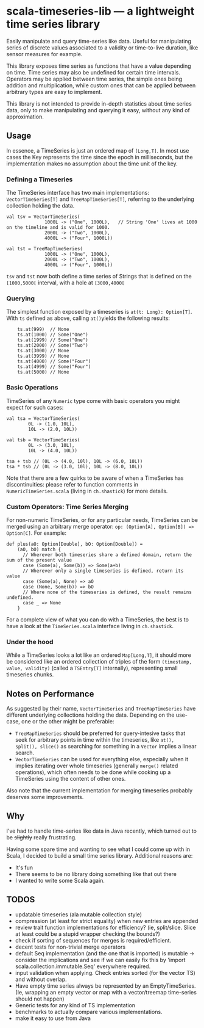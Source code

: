 # scala-timeseries-lib — a lightweight time series library

Easily manipulate and query time-series like data. Useful for manipulating series of discrete values associated to a validity or time-to-live duration, like sensor measures for example.

This library exposes time series as functions that have a value depending on time. Time series may also be undefined for certain time intervals. Operators may be applied between time series, the simple ones being addition and multiplication, while custom ones that can be applied between arbitrary types are easy to implement.

This library is not intended to provide in-depth statistics about time series data, only to make manipulating and querying it easy, without any kind of approximation.

## Usage
In essence, a TimeSeries is just an ordered map of `[Long,T]`. In most use cases the Key represents the time since the epoch in milliseconds, but the implementation makes no assumption about the time unit of the key.


### Defining a Timeseries 
The TimeSeries interface has two main implementations: `VectorTimeSeries[T]` and `TreeMapTimeSeries[T]`, referring to the underlying collection holding the data.

```
val tsv = VectorTimeSeries(
              1000L -> ("One", 1000L),   // String 'One' lives at 1000 on the timeline and is valid for 1000.
              2000L -> ("Two", 1000L),
              4000L -> ("Four", 1000L))
              
val tst = TreeMapTimeSeries(
              1000L -> ("One", 1000L), 
              2000L -> ("Two", 1000L),
              4000L -> ("Four", 1000L))
```
`tsv` and `tst` now both define a time series of Strings that is defined on the `[1000,5000[` interval, with a hole at `[3000,4000[`

### Querying
The simplest function exposed by a timeseries is `at(t: Long): Option[T]`. With `ts` defined as above, calling `at()`yields the following results:

```
    ts.at(999)  // None
    ts.at(1000) // Some("One")
    ts.at(1999) // Some("One")
    ts.at(2000) // Some("Two")
    ts.at(3000) // None
    ts.at(3999) // None
    ts.at(4000) // Some("Four")
    ts.at(4999) // Some("Four")
    ts.at(5000) // None
```
### Basic Operations
TimeSeries of any `Numeric` type come with basic operators you might expect for such cases:

```
val tsa = VectorTimeSeries(
        0L -> (1.0, 10L),
        10L -> (2.0, 10L))  
        
val tsb = VectorTimeSeries(
        0L -> (3.0, 10L),
        10L -> (4.0, 10L))
        
tsa + tsb // (0L -> (4.0, 10l), 10L -> (6.0, 10L))
tsa * tsb // (0L -> (3.0, 10l), 10L -> (8.0, 10L))

```

Note that there are a few quirks to be aware of when a TimeSeries has discontinuities: please refer to function comments in `NumericTimeSeries.scala` (living in `ch.shastick`) for more details.

### Custom Operators: Time Series Merging
For non-numeric TimeSeries, or for any particular needs, TimeSeries can be merged using an arbitrary merge operator: `op: (Option[A], Option[B]) => Option[C]`. For example:

```
def plus(aO: Option[Double], bO: Option[Double]) = 
    (aO, bO) match {
      // Wherever both timeseries share a defined domain, return the sum of the present value
      case (Some(a), Some(b)) => Some(a+b) 
      // Wherever only a single timeseries is defined, return its value
      case (Some(a), None) => aO
      case (None, Some(b)) => bO
      // Where none of the timeseries is defined, the result remains undefined.
      case _ => None
    }
```

For a complete view of what you can do with a TimeSeries, the best is to have a look at the `TimeSeries.scala` interface living in `ch.shastick`.

### Under the hood
While a TimeSeries looks a lot like an ordered `Map[Long,T]`, it should more be considered like an ordered collection of triples of the form `(timestamp, value, validity)` (called a `TSEntry[T]` internally), representing small timeseries chunks.
## Notes on Performance

As suggested by their name, `VectorTimeSeries` and `TreeMapTimeSeries` have different underlying collections holding the data. Depending on the use-case, one or the other might be preferable:

  - `TreeMapTimeSeries` should be preferred for query-intesive tasks that seek for arbitrary points in time within the timeseries, like `at(), split(), slice()` as searching for something in a `Vector` implies a linear search.
  - `VectorTimeSeries` can be used for everything else, especially when it implies iterating over whole timeseries (generally `merge()` related operations), which often needs to be done while cooking up a TimeSeries using the content of other ones.
  
Also note that the current implementation for merging timeseries probably deserves some improvements.

## Why 
I've had to handle time-series like data in Java recently, which turned out to be ~~slightly~~ really frustrating.

Having some spare time and wanting to see what I could come up with in Scala, I decided to build a small time series library. Additional reasons are:

  - It's fun
  - There seems to be no library doing something like that out there
  - I wanted to write some Scala again.

## TODOS
  - updatable timeseries (ala mutable collection style)
  - compression (at least for strict equality) when new entries are appended
  - review trait function implementations for efficiency? (ie, split/slice. Slice at least could be a stupid wrapper checking the bounds?)
  - check if sorting of sequences for merges is required/efficient.
  - decent tests for non-trivial merge operators
  - default Seq implementation (and the one that is imported) is mutable -> consider the implications and see if we can easily fix this by 'import scala.collection.immutable.Seq' everywhere required.
  - input validation when applying. Check entries sorted (for the vector TS) and without overlap.
  - Have empty time series always be represented by an EmptyTimeSeries. (Ie, wrapping an empty vector or map with a vector/treemap time-series should not happen)
  - Generic tests for any kind of TS implementation
  - benchmarks to actually compare various implementations.
  - make it easy to use from Java
